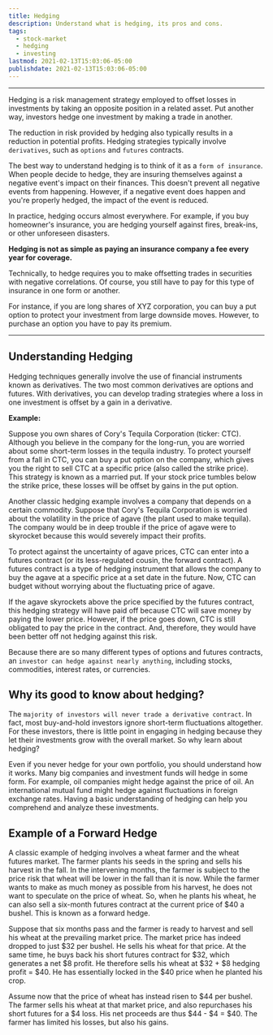 ```yaml
---
title: Hedging
description: Understand what is hedging, its pros and cons.
tags:
  - stock-market
  - hedging
  - investing
lastmod: 2021-02-13T15:03:06-05:00
publishdate: 2021-02-13T15:03:06-05:00
---
```


---

Hedging is a risk management strategy employed to offset losses in investments by taking an opposite position in a related asset. Put another way, investors hedge one investment by making a trade in another.

The reduction in risk provided by hedging also typically results in a reduction in potential profits. Hedging strategies typically involve `derivatives`, such as `options` and `futures` contracts.

The best way to understand hedging is to think of it as a `form of insurance`. When people decide to hedge, they are insuring themselves against a negative event's impact on their finances. This doesn't prevent all negative events from happening. However, if a negative event does happen and you're properly hedged, the impact of the event is reduced.

In practice, hedging occurs almost everywhere. For example, if you buy homeowner's insurance, you are hedging yourself against fires, break-ins, or other unforeseen disasters.

**Hedging is not as simple as paying an insurance company a fee every year for coverage.**

Technically, to hedge requires you to make offsetting trades in securities with negative correlations. Of course, you still have to pay for this type of insurance in one form or another.

For instance, if you are long shares of XYZ corporation, you can buy a put option to protect your investment from large downside moves. However, to purchase an option you have to pay its premium.

---

## Understanding Hedging

Hedging techniques generally involve the use of financial instruments known as derivatives. The two most common derivatives are options and futures. With derivatives, you can develop trading strategies where a loss in one investment is offset by a gain in a derivative.

**Example:**

Suppose you own shares of Cory's Tequila Corporation (ticker: CTC). Although you believe in the company for the long-run, you are worried about some short-term losses in the tequila industry. To protect yourself from a fall in CTC, you can buy a put option on the company, which gives you the right to sell CTC at a specific price (also called the strike price). This strategy is known as a married put. If your stock price tumbles below the strike price, these losses will be offset by gains in the put option.

Another classic hedging example involves a company that depends on a certain commodity. Suppose that Cory's Tequila Corporation is worried about the volatility in the price of agave (the plant used to make tequila). The company would be in deep trouble if the price of agave were to skyrocket because this would severely impact their profits.

To protect against the uncertainty of agave prices, CTC can enter into a futures contract (or its less-regulated cousin, the forward contract). A futures contract is a type of hedging instrument that allows the company to buy the agave at a specific price at a set date in the future. Now, CTC can budget without worrying about the fluctuating price of agave.

If the agave skyrockets above the price specified by the futures contract, this hedging strategy will have paid off because CTC will save money by paying the lower price. However, if the price goes down, CTC is still obligated to pay the price in the contract. And, therefore, they would have been better off not hedging against this risk.

Because there are so many different types of options and futures contracts, an `investor can hedge against nearly anything`, including stocks, commodities, interest rates, or currencies.

## Why its good to know about hedging?

The `majority of investors will never trade a derivative contract`. In fact, most buy-and-hold investors ignore short-term fluctuations altogether. For these investors, there is little point in engaging in hedging because they let their investments grow with the overall market. So why learn about hedging?

Even if you never hedge for your own portfolio, you should understand how it works. Many big companies and investment funds will hedge in some form. For example, oil companies might hedge against the price of oil. An international mutual fund might hedge against fluctuations in foreign exchange rates. Having a basic understanding of hedging can help you comprehend and analyze these investments.

## Example of a Forward Hedge

A classic example of hedging involves a wheat farmer and the wheat futures market. The farmer plants his seeds in the spring and sells his harvest in the fall. In the intervening months, the farmer is subject to the price risk that wheat will be lower in the fall than it is now. While the farmer wants to make as much money as possible from his harvest, he does not want to speculate on the price of wheat. So, when he plants his wheat, he can also sell a six-month futures contract at the current price of $40 a bushel. This is known as a forward hedge.

Suppose that six months pass and the farmer is ready to harvest and sell his wheat at the prevailing market price. The market price has indeed dropped to just $32 per bushel. He sells his wheat for that price. At the same time, he buys back his short futures contract for $32, which generates a net $8 profit. He therefore sells his wheat at $32 + $8 hedging profit = $40. He has essentially locked in the $40 price when he planted his crop.

Assume now that the price of wheat has instead risen to $44 per bushel. The farmer sells his wheat at that market price, and also repurchases his short futures for a $4 loss. His net proceeds are thus $44 - $4 = $40. The farmer has limited his losses, but also his gains.
